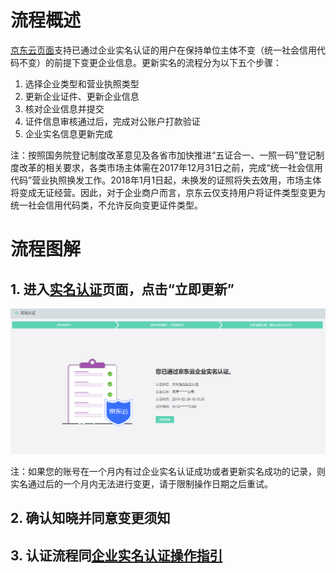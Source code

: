 
# 流程概述
[京东云页面](https://realname.jdcloud.com/account/verify)支持已通过企业实名认证的用户在保持单位主体不变（统一社会信用代码不变）的前提下变更企业信息。更新实名的流程分为以下五个步骤：

 1. 选择企业类型和营业执照类型
 2. 更新企业证件、更新企业信息
 3. 核对企业信息并提交
 4. 证件信息审核通过后，完成对公账户打款验证
 5. 企业实名信息更新完成

注：按照国务院登记制度改革意见及各省市加快推进“五证合一、一照一码”登记制度改革的相关要求，各类市场主体需在2017年12月31日之前，完成“统一社会信用代码”营业执照换发工作。2018年1月1日起，未换发的证照将失去效用，市场主体将变成无证经营。因此，对于企业商户而言，京东云仅支持用户将证件类型变更为统一社会信用代码类，不允许反向变更证件类型。


# 流程图解

## 1. 进入[实名认证](https://realname.jdcloud.com/account/verify)页面，点击“立即更新”

![](../../../image/User/newrealname/14%E8%AE%A4%E8%AF%81%E9%80%9A%E8%BF%87.png)

注：如果您的账号在一个月内有过企业实名认证成功或者更新实名成功的记录，则实名通过后的一个月内无法进行变更，请于限制操作日期之后重试。

 ## 2. 确认知晓并同意变更须知
## 3. 认证流程同[企业实名认证操作指引](https://docs.jdcloud.com/cn/real-name-verification/business-account-verification)

 


